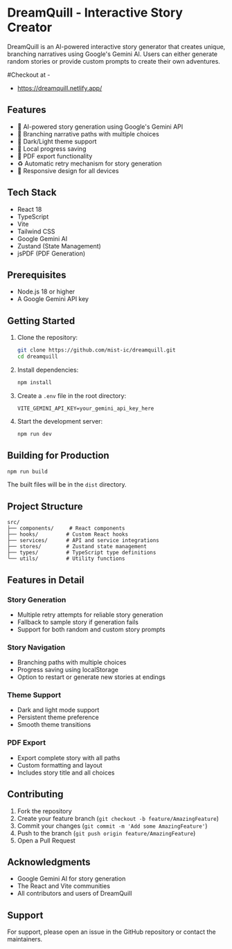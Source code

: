 # DreamQuill - Interactive Story Creator

DreamQuill is an AI-powered interactive story generator that creates unique, branching narratives using Google's Gemini AI. Users can either generate random stories or provide custom prompts to create their own adventures.

#Checkout at -

- https://dreamquill.netlify.app/


## Features

- 🤖 AI-powered story generation using Google's Gemini API
- 🌳 Branching narrative paths with multiple choices
- 🌙 Dark/Light theme support
- 💾 Local progress saving
- 📑 PDF export functionality
- ♻️ Automatic retry mechanism for story generation
- 📱 Responsive design for all devices

## Tech Stack

- React 18
- TypeScript
- Vite
- Tailwind CSS
- Google Gemini AI
- Zustand (State Management)
- jsPDF (PDF Generation)

## Prerequisites

- Node.js 18 or higher
- A Google Gemini API key

## Getting Started

1. Clone the repository:
   ```bash
   git clone https://github.com/mist-ic/dreamquill.git
   cd dreamquill
   ```

2. Install dependencies:
   ```bash
   npm install
   ```

3. Create a `.env` file in the root directory:
   ```env
   VITE_GEMINI_API_KEY=your_gemini_api_key_here
   ```

4. Start the development server:
   ```bash
   npm run dev
   ```

## Building for Production

```bash
npm run build
```

The built files will be in the `dist` directory.

## Project Structure

```
src/
├── components/     # React components
├── hooks/         # Custom React hooks
├── services/      # API and service integrations
├── stores/        # Zustand state management
├── types/         # TypeScript type definitions
└── utils/         # Utility functions
```

## Features in Detail

### Story Generation
- Multiple retry attempts for reliable story generation
- Fallback to sample story if generation fails
- Support for both random and custom story prompts

### Story Navigation
- Branching paths with multiple choices
- Progress saving using localStorage
- Option to restart or generate new stories at endings

### Theme Support
- Dark and light mode support
- Persistent theme preference
- Smooth theme transitions

### PDF Export
- Export complete story with all paths
- Custom formatting and layout
- Includes story title and all choices

## Contributing

1. Fork the repository
2. Create your feature branch (`git checkout -b feature/AmazingFeature`)
3. Commit your changes (`git commit -m 'Add some AmazingFeature'`)
4. Push to the branch (`git push origin feature/AmazingFeature`)
5. Open a Pull Request

## Acknowledgments

- Google Gemini AI for story generation
- The React and Vite communities
- All contributors and users of DreamQuill

## Support

For support, please open an issue in the GitHub repository or contact the maintainers.